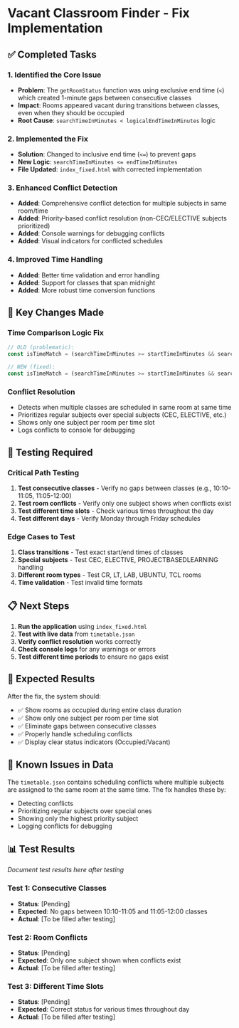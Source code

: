 # Vacant Classroom Finder - Fix Implementation

## ✅ Completed Tasks

### 1. **Identified the Core Issue**
- **Problem**: The `getRoomStatus` function was using exclusive end time (`<`) which created 1-minute gaps between consecutive classes
- **Impact**: Rooms appeared vacant during transitions between classes, even when they should be occupied
- **Root Cause**: `searchTimeInMinutes < logicalEndTimeInMinutes` logic

### 2. **Implemented the Fix**
- **Solution**: Changed to inclusive end time (`<=`) to prevent gaps
- **New Logic**: `searchTimeInMinutes <= endTimeInMinutes`
- **File Updated**: `index_fixed.html` with corrected implementation

### 3. **Enhanced Conflict Detection**
- **Added**: Comprehensive conflict detection for multiple subjects in same room/time
- **Added**: Priority-based conflict resolution (non-CEC/ELECTIVE subjects prioritized)
- **Added**: Console warnings for debugging conflicts
- **Added**: Visual indicators for conflicted schedules

### 4. **Improved Time Handling**
- **Added**: Better time validation and error handling
- **Added**: Support for classes that span midnight
- **Added**: More robust time conversion functions

## 🔧 Key Changes Made

### Time Comparison Logic Fix
```javascript
// OLD (problematic):
const isTimeMatch = (searchTimeInMinutes >= startTimeInMinutes && searchTimeInMinutes < logicalEndTimeInMinutes);

// NEW (fixed):
const isTimeMatch = (searchTimeInMinutes >= startTimeInMinutes && searchTimeInMinutes <= endTimeInMinutes);
```

### Conflict Resolution
- Detects when multiple classes are scheduled in same room at same time
- Prioritizes regular subjects over special subjects (CEC, ELECTIVE, etc.)
- Shows only one subject per room per time slot
- Logs conflicts to console for debugging

## 🧪 Testing Required

### Critical Path Testing
1. **Test consecutive classes** - Verify no gaps between classes (e.g., 10:10-11:05, 11:05-12:00)
2. **Test room conflicts** - Verify only one subject shows when conflicts exist
3. **Test different time slots** - Check various times throughout the day
4. **Test different days** - Verify Monday through Friday schedules

### Edge Cases to Test
1. **Class transitions** - Test exact start/end times of classes
2. **Special subjects** - Test CEC, ELECTIVE, PROJECTBASEDLEARNING handling
3. **Different room types** - Test CR, LT, LAB, UBUNTU, TCL rooms
4. **Time validation** - Test invalid time formats

## 📋 Next Steps

1. **Run the application** using `index_fixed.html`
2. **Test with live data** from `timetable.json`
3. **Verify conflict resolution** works correctly
4. **Check console logs** for any warnings or errors
5. **Test different time periods** to ensure no gaps exist

## 🎯 Expected Results

After the fix, the system should:
- ✅ Show rooms as occupied during entire class duration
- ✅ Show only one subject per room per time slot
- ✅ Eliminate gaps between consecutive classes
- ✅ Properly handle scheduling conflicts
- ✅ Display clear status indicators (Occupied/Vacant)

## 🚨 Known Issues in Data

The `timetable.json` contains scheduling conflicts where multiple subjects are assigned to the same room at the same time. The fix handles these by:
- Detecting conflicts
- Prioritizing regular subjects over special ones
- Showing only the highest priority subject
- Logging conflicts for debugging

## 📊 Test Results

*Document test results here after testing*

### Test 1: Consecutive Classes
- **Status**: [Pending]
- **Expected**: No gaps between 10:10-11:05 and 11:05-12:00 classes
- **Actual**: [To be filled after testing]

### Test 2: Room Conflicts
- **Status**: [Pending]
- **Expected**: Only one subject shown when conflicts exist
- **Actual**: [To be filled after testing]

### Test 3: Different Time Slots
- **Status**: [Pending]
- **Expected**: Correct status for various times throughout day
- **Actual**: [To be filled after testing]
